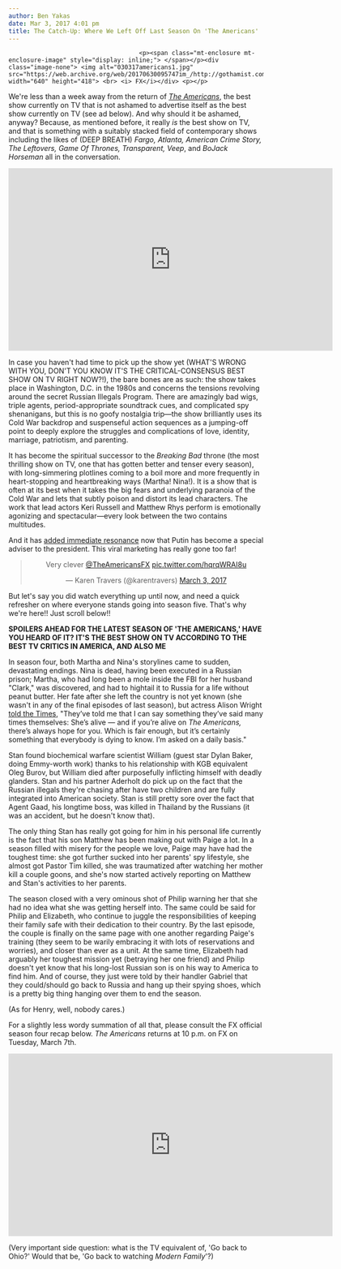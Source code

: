 ```yaml
---
author: Ben Yakas
date: Mar 3, 2017 4:01 pm
title: The Catch-Up: Where We Left Off Last Season On 'The Americans'
---
```


	
										<p><span class="mt-enclosure mt-enclosure-image" style="display: inline;"> </span></p><div class="image-none"> <img alt="030317americans1.jpg" src="https://web.archive.org/web/20170630095747im_/http://gothamist.com/attachments/byakas/030317americans1.jpg" width="640" height="418"> <br> <i> FX</i></div> <p></p>

<p>We&apos;re less than a week away from the return of <a href="https://web.archive.org/web/20170630095747/http://gothamist.com/tags/theamericans"><em>The Americans</em></a>, the best show currently on TV that is not ashamed to advertise itself as the best show currently on TV (see ad below). And why should it be ashamed, anyway? Because, as mentioned before, it really <em>is</em> the best show on TV, and that is something with a suitably stacked field of contemporary shows including the likes of (DEEP BREATH) <em>Fargo, Atlanta, American Crime Story, The Leftovers, Game Of Thrones, Transparent, Veep</em>, and <em>BoJack Horseman</em> all in the conversation.</p>

<p><iframe width="640" height="360" src="https://web.archive.org/web/20170630095747if_/https://www.youtube.com/embed/HjuUkbhsI24" frameborder="0" allowfullscreen></iframe></p>

<p>In case you haven&apos;t had time to pick up the show yet (WHAT&apos;S WRONG WITH YOU, DON&apos;T YOU KNOW IT&apos;S THE CRITICAL-CONSENSUS BEST SHOW ON TV RIGHT NOW?!), the bare bones are as such: the show takes place in Washington, D.C. in the 1980s and concerns the tensions revolving around the secret Russian Illegals Program. There are amazingly bad wigs, triple agents, period-appropriate soundtrack cues, and complicated spy shenanigans, but this is no goofy nostalgia trip&#x2014;the show brilliantly uses its Cold War backdrop and suspenseful action sequences as a jumping-off point to deeply explore the struggles and complications of love, identity, marriage, patriotism, and parenting.</p>

<p>It has become the spiritual successor to the <em>Breaking Bad</em> throne (the most thrilling show on TV, one that has gotten better and tenser every season), with long-simmering plotlines coming to a boil more and more frequently in heart-stopping and heartbreaking ways (Martha! Nina!). It is a show that is often at its best when it takes the big fears and underlying paranoia of the Cold War and lets that subtly poison and distort its lead characters. The work that lead actors Keri Russell and Matthew Rhys perform is emotionally agonizing and spectacular&#x2014;every look between the two contains multitudes. </p>

<p>And it has <a href="https://web.archive.org/web/20170630095747/http://variety.com/2017/tv/news/the-americans-us-russia-relations-1201959441/">added immediate resonance</a> now that Putin has become a special adviser to the president. This viral marketing has really gone too far!</p>

<center><blockquote class="twitter-tweet" data-lang="en"><p lang="en" dir="ltr">Very clever <a href="https://web.archive.org/web/20170630095747/https://twitter.com/TheAmericansFX">@TheAmericansFX</a> <a href="https://web.archive.org/web/20170630095747/https://t.co/hqrqWRAI8u">pic.twitter.com/hqrqWRAI8u</a></p>&#x2014; Karen Travers (@karentravers) <a href="https://web.archive.org/web/20170630095747/https://twitter.com/karentravers/status/837664864281690115">March 3, 2017</a></blockquote>
<script async src="//web.archive.org/web/20170630095747js_/http://platform.twitter.com/widgets.js" charset="utf-8"></script></center>

<p>But let&apos;s say you did watch everything up until now, and need a quick refresher on where everyone stands going into season five. That&apos;s why we&apos;re here!! Just scroll below!!</p>

<p><strong>SPOILERS AHEAD FOR THE LATEST SEASON OF &apos;THE AMERICANS,&apos; HAVE YOU HEARD OF IT? IT&apos;S THE BEST SHOW ON TV ACCORDING TO THE BEST TV CRITICS IN AMERICA, AND ALSO ME</strong></p>

<p>In season four, both Martha and Nina&apos;s storylines came to sudden, devastating endings. Nina is dead, having been executed in a Russian prison; Martha, who had long been a mole inside the FBI for her husband &quot;Clark,&quot; was discovered, and had to hightail it to Russia for a life without peanut butter. Her fate after she left the country is not yet known (she wasn&apos;t in any of the final episodes of last season), but actress Alison Wright <a href="https://web.archive.org/web/20170630095747/https://www.nytimes.com/2017/03/03/arts/television/alison-wright-exiled-from-the-americans-perhaps-hits-broadway.html">told the Times</a>, &quot;They&#x2019;ve told me that I can say something they&#x2019;ve said many times themselves: She&#x2019;s alive &#x2014; and if you&#x2019;re alive on <em>The Americans,</em> there&#x2019;s always hope for you. Which is fair enough, but it&#x2019;s certainly something that everybody is dying to know. I&#x2019;m asked on a daily basis.&quot;</p>

<p>Stan found biochemical warfare scientist William (guest star Dylan Baker, doing Emmy-worth work) thanks to his relationship with KGB equivalent Oleg Burov, but William died after purposefully inflicting himself with deadly glanders. Stan and his partner Aderholt do pick up on the fact that the Russian illegals they&apos;re chasing after have two children and are fully integrated into American society. Stan is still pretty sore over the fact that Agent Gaad, his longtime boss, was killed in Thailand by the Russians (it was an accident, but he doesn&apos;t know that). </p>

<p>The only thing Stan has really got going for him in his personal life currently is the fact that his son Matthew has been making out with Paige a lot. In a season filled with misery for the people we love, Paige may have had the toughest time: she got further sucked into her parents&apos; spy lifestyle, she almost got Pastor Tim killed, she was traumatized after watching her mother kill a couple goons, and she&apos;s now started actively reporting on Matthew and Stan&apos;s activities to her parents. </p>

<p>The season closed with a very ominous shot of Philip warning her that she had no idea what she was getting herself into. The same could be said for Philip and Elizabeth, who continue to juggle the responsibilities of keeping their family safe with their dedication to their country. By the last episode, the couple is finally on the same page with one another regarding Paige&apos;s training (they seem to be warily embracing it with lots of reservations and worries), and closer than ever as a unit. At the same time, Elizabeth had arguably her toughest mission yet (betraying her one friend) and Philip doesn&apos;t yet know that his long-lost Russian son is on his way to America to find him. And of course, they just were told by their handler Gabriel that they could/should go back to Russia and hang up their spying shoes, which is a pretty big thing hanging over them to end the season.</p>

<p>(As for Henry, well, nobody cares.)</p>

<p>For a slightly less wordy summation of all that, please consult the FX official season four recap below. <em>The Americans</em> returns at 10 p.m. on FX on Tuesday, March 7th.</p>

<p><iframe width="640" height="360" src="https://web.archive.org/web/20170630095747if_/https://www.youtube.com/embed/U3BGb7Lr3y8" frameborder="0" allowfullscreen></iframe></p>

<p>(Very important side question: what is the TV equivalent of, &apos;Go back to Ohio?&apos; Would that be, &apos;Go back to watching <em>Modern Family</em>&apos;?)</p>					
										
									
				